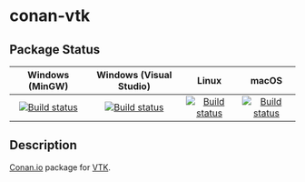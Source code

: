 # conan-vtk

## Package Status

| Windows (MinGW) | Windows (Visual Studio) | Linux | macOS |
|:---------------:|:-----------------------:|:-----:|:-----:|
|[![Build status](https://ci.appveyor.com/api/projects/status/5ge2k8t4yljs1613/branch/testing%2F9.0.1?svg=true)](https://ci.appveyor.com/project/SpaceIm/conan-vtk)|[![Build status](https://github.com/SpaceIm/conan-vtk/workflows/.github/workflows/windows.yml/badge.svg?branch=testing%2F9.0.1)](https://github.com/SpaceIm/conan-vtk/actions/workflows/windows.yml?query=branch%3Atesting%2F9.0.1)|[![Build status](https://github.com/SpaceIm/conan-vtk/workflows/.github/workflows/linux.yml/badge.svg?branch=testing%2F9.0.1)](https://github.com/SpaceIm/conan-vtk/actions/workflows/linux.yml?query=branch%3Atesting%2F9.0.1)|[![Build status](https://github.com/SpaceIm/conan-vtk/workflows/.github/workflows/macos.yml/badge.svg?branch=testing%2F9.0.1)](https://github.com/SpaceIm/conan-vtk/actions/workflows/macos.yml?query=branch%3Atesting%2F9.0.1)|

## Description

[Conan.io](https://conan.io) package for [VTK](https://vtk.org).
